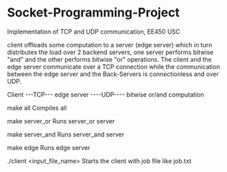 # Socket-Programming-Project
Implementation of TCP and UDP communication, EE450 USC

client offloads some computation to a server (edge server) which in turn distributes the load               over 2 backend servers, one server performs bitwise "and" and the other performs bitwise "or" operations. The client and the edge server communicate over a TCP connection while the              communication between the edge server and the Back-Servers is connectionless and over UDP.

Client ---TCP--- edge server ----UDP---- bitwise or/and computation 


make all Compiles all

make server_or Runs server_or server 

make server_and Runs server_and server 

make edge Runs edge server 

./client <input_file_name> Starts the client with job file like job.txt

